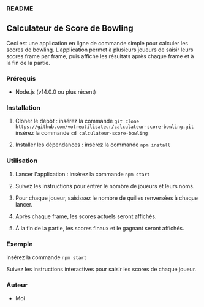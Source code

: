 ### README

## Calculateur de Score de Bowling

Ceci est une application en ligne de commande simple pour calculer les scores de bowling. L'application permet à plusieurs joueurs de saisir leurs scores frame par frame, puis affiche les résultats après chaque frame et à la fin de la partie.

### Prérequis

- Node.js (v14.0.0 ou plus récent)

### Installation

1. Cloner le dépôt :
   insérez la commande `git clone https://github.com/votreutilisateur/calculateur-score-bowling.git`
   insérez la commande `cd calculateur-score-bowling`

2. Installer les dépendances :
   insérez la commande `npm install`

### Utilisation

1. Lancer l'application :
   insérez la commande `npm start`

2. Suivez les instructions pour entrer le nombre de joueurs et leurs noms.

3. Pour chaque joueur, saisissez le nombre de quilles renversées à chaque lancer.

4. Après chaque frame, les scores actuels seront affichés.

5. À la fin de la partie, les scores finaux et le gagnant seront affichés.

### Exemple

insérez la commande `npm start`

Suivez les instructions interactives pour saisir les scores de chaque joueur.

### Auteur

- Moi
